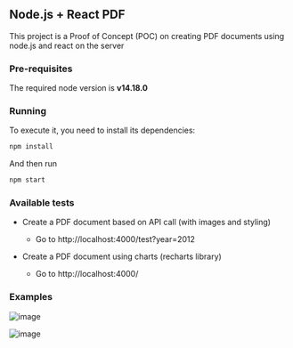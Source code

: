 ## Node.js + React PDF

This project is a Proof of Concept (POC) on creating PDF documents using node.js and react on the server

### Pre-requisites

The required node version is **v14.18.0**

### Running

To execute it, you need to install its dependencies:

```bash
npm install
```

And then run

```bash
npm start
```

### Available tests

- Create a PDF document based on API call (with images and styling)

  - Go to http://localhost:4000/test?year=2012

- Create a PDF document using charts (recharts library)
  - Go to http://localhost:4000/

### Examples

![image](https://user-images.githubusercontent.com/158855/141501158-3909ae3d-6802-4912-96ce-2671f6c629c7.png)

![image](https://user-images.githubusercontent.com/158855/141501263-df047a24-1e9e-4b22-931e-a8e8506a7fc7.png)
